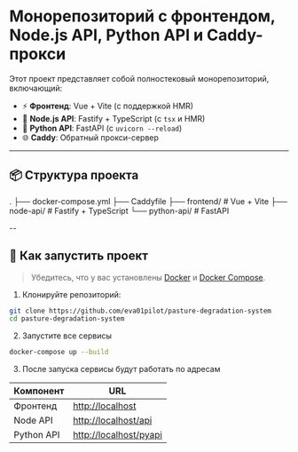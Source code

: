 # Монорепозиторий с фронтендом, Node.js API, Python API и Caddy-прокси

Этот проект представляет собой полностековый монорепозиторий, включающий:

- ⚡ **Фронтенд**: Vue + Vite (с поддержкой HMR)
- 🚀 **Node.js API**: Fastify + TypeScript (с `tsx` и HMR)
- 🐍 **Python API**: FastAPI (с `uvicorn --reload`)
- 🌐 **Caddy**: Обратный прокси-сервер

---

## 📦 Структура проекта
.
├── docker-compose.yml
├── Caddyfile
├── frontend/ # Vue + Vite
├── node-api/ # Fastify + TypeScript
└── python-api/ # FastAPI

--

## 🚀 Как запустить проект

> Убедитесь, что у вас установлены [Docker](https://www.docker.com/products/docker-desktop/) и [Docker Compose](https://docs.docker.com/compose/install/).

1. Клонируйте репозиторий:

```bash
git clone https://github.com/eva01pilot/pasture-degradation-system
cd pasture-degradation-system
```
2. Запустите все сервисы
```bash
docker-compose up --build
```
3. После запуска сервисы будут работать по адресам

| Компонент   | URL                        |
|-------------|----------------------------|
| Фронтенд    | [http://localhost](http://localhost)         |
| Node API    | [http://localhost/api](http://localhost/api) |
| Python API  | [http://localhost/pyapi](http://localhost/pyapi) |
